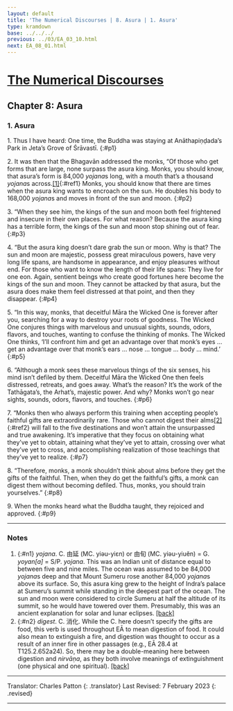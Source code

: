 ```yaml
---
layout: default
title: 'The Numerical Discourses | 8. Asura | 1. Asura'
type: kramdown
base: ../../../
previous: ../03/EA_03_10.html
next: EA_08_01.html
---
```


# [The Numerical Discourses](../index.html)
## Chapter 8: Asura
### 1. Asura

1\. Thus I have heard: One time, the Buddha was staying at Anāthapiṇḍada’s Park in Jeta’s Grove of Śrāvastī.
{:#p1}

2\. It was then that the Bhagavān addressed the monks, “Of those who get forms that are large, none surpass the asura king. Monks, you should know, that asura’s form is 84,000 *yojana*s long, with a mouth that’s a thousand *yojana*s across.[\[1\]](#n1){:#ref1} Monks, you should know that there are times when the asura king wants to encroach on the sun. He doubles his body to 168,000 *yojana*s and moves in front of the sun and moon.
{:#p2}

3\. “When they see him, the kings of the sun and moon both feel frightened and insecure in their own places. For what reason? Because the asura king has a terrible form, the kings of the sun and moon stop shining out of fear.
{:#p3}

4\. “But the asura king doesn’t dare grab the sun or moon. Why is that? The sun and moon are majestic, possess great miraculous powers, have very long life spans, are handsome in appearance, and enjoy pleasures without end. For those who want to know the length of their life spans: They live for one eon. Again, sentient beings who create good fortunes here become the kings of the sun and moon. They cannot be attacked by that asura, but the asura does make them feel distressed at that point, and then they disappear.
{:#p4}

5\. “In this way, monks, that deceitful Māra the Wicked One is forever after you, searching for a way to destroy your roots of goodness. The Wicked One conjures things with marvelous and unusual sights, sounds, odors, flavors, and touches, wanting to confuse the thinking of monks. The Wicked One thinks, ‘I’ll confront him and get an advantage over that monk’s eyes … get an advantage over that monk’s ears … nose … tongue … body … mind.’
{:#p5}

6\. “Although a monk sees these marvelous things of the six senses, his mind isn’t defiled by them. Deceitful Māra the Wicked One then feels distressed, retreats, and goes away. What’s the reason? It’s the work of the Tathāgata’s, the Arhat’s, majestic power. And why? Monks won’t go near sights, sounds, odors, flavors, and touches.
{:#p6}

7\. “Monks then who always perform this training when accepting people’s faithful gifts are extraordinarily rare. Those who cannot digest their alms[\[2\]](#n2){:#ref2} will fall to the five destinations and won’t attain the unsurpassed and true awakening. It’s imperative that they focus on obtaining what they’ve yet to obtain, attaining what they’ve yet to attain, crossing over what they’ve yet to cross, and accomplishing realization of those teachings that they’ve yet to realize.
{:#p7}

8\. “Therefore, monks, a monk shouldn’t think about alms before they get the gifts of the faithful. Then, when they do get the faithful’s gifts, a monk can digest them without becoming defiled. Thus, monks, you should train yourselves.”
{:#p8}

9\. When the monks heard what the Buddha taught, they rejoiced and approved.
{:#p9}

---

### Notes

1. {:#n1} *yojana*. C. 由延 (MC. yiəu-yiɛn) or 由旬 (MC. yiəu-yiuĕn) = G. *yoyan[a]* = S/P. *yojana*. This was an Indian unit of distance equal to between five and nine miles. The ocean was assumed to be 84,000 *yojana*s deep and that Mount Sumeru rose another 84,000 *yojana*s above its surface. So, this asura king grew to the height of Indra’s palace at Sumeru’s summit while standing in the deepest part of the ocean. The sun and moon were considered to circle Sumeru at half the altitude of its summit, so he would have towered over them. Presumably, this was an ancient explanation for solar and lunar eclipses. [\[back\]](#ref1)
2. {:#n2} *digest*. C. 消化. While the C. here doesn’t specify the gifts are food, this verb is used throughout EĀ to mean digestion of food. It could also mean to extinguish a fire, and digestion was thought to occur as a result of an inner fire in other passages (e.g., EĀ 28.4 at T125.2.652a24). So, there may be a double-meaning here between digestion and *nirvāṇa*, as they both involve meanings of extinguishment (one physical and one spiritual). [\[back\]](#ref2)

---

Translator: Charles Patton
{: .translator}
Last Revised: 7 February 2023
{: .revised}

---